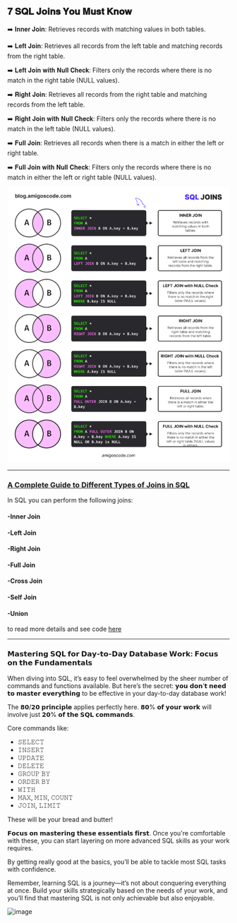 ##                                                                               𝟕 𝐒𝐐𝐋 𝐉𝐨𝐢𝐧𝐬 𝐘𝐨𝐮 𝐌𝐮𝐬𝐭 𝐊𝐧𝐨𝐰

➡️ 𝐈𝐧𝐧𝐞𝐫 𝐉𝐨𝐢𝐧: Retrieves records with matching values in both tables.

➡️ 𝐋𝐞𝐟𝐭 𝐉𝐨𝐢𝐧: Retrieves all records from the left table and matching records from the right table.

➡️ 𝐋𝐞𝐟𝐭 𝐉𝐨𝐢𝐧 𝐰𝐢𝐭𝐡 𝐍𝐮𝐥𝐥 𝐂𝐡𝐞𝐜𝐤: Filters only the records where there is no match in the right table (NULL values).

➡️ 𝐑𝐢𝐠𝐡𝐭 𝐉𝐨𝐢𝐧: Retrieves all records from the right table and matching records from the left table.

➡️ 𝐑𝐢𝐠𝐡𝐭 𝐉𝐨𝐢𝐧 𝐰𝐢𝐭𝐡 𝐍𝐮𝐥𝐥 𝐂𝐡𝐞𝐜𝐤: Filters only the records where there is no match in the left table (NULL values).

➡️ 𝐅𝐮𝐥𝐥 𝐉𝐨𝐢𝐧: Retrieves all records when there is a match in either the left or right table.

➡️ 𝐅𝐮𝐥𝐥 𝐉𝐨𝐢𝐧 𝐰𝐢𝐭𝐡 𝐍𝐮𝐥𝐥 𝐂𝐡𝐞𝐜𝐤: Filters only the records where there is no match in either the left or right table (NULL values).


![alt text](image.png)



-----------------------------------------
###                 [A Complete Guide to Different Types of Joins in SQL](https://antondevtips.com/blog/a-complete-guide-to-different-types-of-joins-in-sql)

In SQL you can perform the following joins:

#### -Inner Join
#### -Left Join
#### -Right Join
#### -Full Join
#### -Cross Join
#### -Self Join
#### -Union

to read more details and see code  [here](https://antondevtips.com/blog/a-complete-guide-to-different-types-of-joins-in-sql)


----------------------------------------------
###                     𝗠𝗮𝘀𝘁𝗲𝗿𝗶𝗻𝗴 𝗦𝗤𝗟 𝗳𝗼𝗿 𝗗𝗮𝘆-𝘁𝗼-𝗗𝗮𝘆 𝗗𝗮𝘁𝗮𝗯𝗮𝘀𝗲 𝗪𝗼𝗿𝗸: 𝗙𝗼𝗰𝘂𝘀 𝗼𝗻 𝘁𝗵𝗲 𝗙𝘂𝗻𝗱𝗮𝗺𝗲𝗻𝘁𝗮𝗹𝘀 

When diving into SQL, it’s easy to feel overwhelmed by the sheer number of commands and functions available. But here’s the secret: 𝘆𝗼𝘂 𝗱𝗼𝗻’𝘁 𝗻𝗲𝗲𝗱 𝘁𝗼 𝗺𝗮𝘀𝘁𝗲𝗿 𝗲𝘃𝗲𝗿𝘆𝘁𝗵𝗶𝗻𝗴 to be effective in your day-to-day database work! 

The 𝟴𝟬/𝟮𝟬 𝗽𝗿𝗶𝗻𝗰𝗶𝗽𝗹𝗲 applies perfectly here. 𝟴𝟬% 𝗼𝗳 𝘆𝗼𝘂𝗿 𝘄𝗼𝗿𝗸 will involve just 𝟮𝟬% 𝗼𝗳 𝘁𝗵𝗲 𝗦𝗤𝗟 𝗰𝗼𝗺𝗺𝗮𝗻𝗱𝘀. 

Core commands like:
- 𝚂𝙴𝙻𝙴𝙲𝚃
- 𝙸𝙽𝚂𝙴𝚁𝚃
- 𝚄𝙿𝙳𝙰𝚃𝙴
- 𝙳𝙴𝙻𝙴𝚃𝙴
- 𝙶𝚁𝙾𝚄𝙿 𝙱𝚈
- 𝙾𝚁𝙳𝙴𝚁 𝙱𝚈
- 𝚆𝙸𝚃𝙷
- 𝙼𝙰𝚇, 𝙼𝙸𝙽, 𝙲𝙾𝚄𝙽𝚃
- 𝙹𝙾𝙸𝙽, 𝙻𝙸𝙼𝙸𝚃

These will be your bread and butter! 


𝗙𝗼𝗰𝘂𝘀 𝗼𝗻 𝗺𝗮𝘀𝘁𝗲𝗿𝗶𝗻𝗴 𝘁𝗵𝗲𝘀𝗲 𝗲𝘀𝘀𝗲𝗻𝘁𝗶𝗮𝗹𝘀 𝗳𝗶𝗿𝘀𝘁. Once you're comfortable with these, you can start layering on more advanced SQL skills as your work requires. 

By getting really good at the basics, you’ll be able to tackle most SQL tasks with confidence. 

Remember, learning SQL is a journey—it’s not about conquering everything at once. 
Build your skills strategically based on the needs of your work, and you’ll find that mastering SQL is not only achievable but also enjoyable.


![image](https://github.com/user-attachments/assets/84056344-a125-446a-9909-b1d510222fea)


